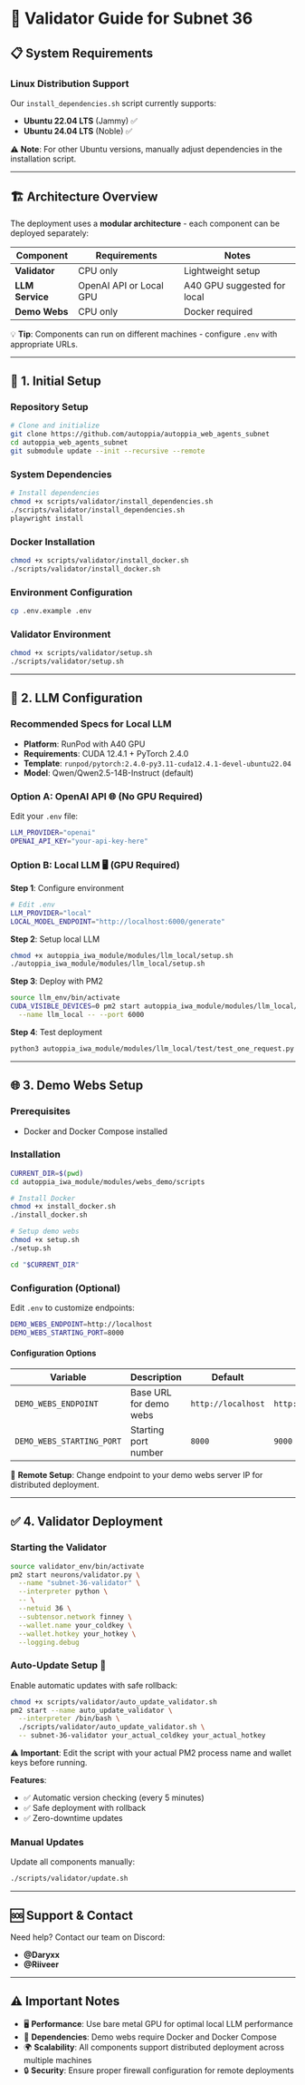 # 🚀 Validator Guide for Subnet 36

## 📋 System Requirements

### **Linux Distribution Support**

Our `install_dependencies.sh` script currently supports:

- **Ubuntu 22.04 LTS** (Jammy) ✅
- **Ubuntu 24.04 LTS** (Noble) ✅

⚠️ **Note**: For other Ubuntu versions, manually adjust dependencies in the installation script.

---

## 🏗️ Architecture Overview

The deployment uses a **modular architecture** - each component can be deployed separately:

| Component       | Requirements            | Notes                       |
| --------------- | ----------------------- | --------------------------- |
| **Validator**   | CPU only                | Lightweight setup           |
| **LLM Service** | OpenAI API or Local GPU | A40 GPU suggested for local |
| **Demo Webs**   | CPU only                | Docker required             |

💡 **Tip**: Components can run on different machines - configure `.env` with appropriate URLs.

---

## 🔧 1. Initial Setup

### **Repository Setup**

```bash
# Clone and initialize
git clone https://github.com/autoppia/autoppia_web_agents_subnet
cd autoppia_web_agents_subnet
git submodule update --init --recursive --remote
```

### **System Dependencies**

```bash
# Install dependencies
chmod +x scripts/validator/install_dependencies.sh
./scripts/validator/install_dependencies.sh
playwright install
```

### **Docker Installation**

```bash
chmod +x scripts/validator/install_docker.sh
./scripts/validator/install_docker.sh
```

### **Environment Configuration**

```bash
cp .env.example .env
```

### **Validator Environment**

```bash
chmod +x scripts/validator/setup.sh
./scripts/validator/setup.sh
```

---

## 🤖 2. LLM Configuration

### **Recommended Specs for Local LLM**

- **Platform**: RunPod with A40 GPU
- **Requirements**: CUDA 12.4.1 + PyTorch 2.4.0
- **Template**: `runpod/pytorch:2.4.0-py3.11-cuda12.4.1-devel-ubuntu22.04`
- **Model**: Qwen/Qwen2.5-14B-Instruct (default)

### **Option A: OpenAI API** 🌐 (No GPU Required)

Edit your `.env` file:

```bash
LLM_PROVIDER="openai"
OPENAI_API_KEY="your-api-key-here"
```

### **Option B: Local LLM** 🖥️ (GPU Required)

**Step 1**: Configure environment

```bash
# Edit .env
LLM_PROVIDER="local"
LOCAL_MODEL_ENDPOINT="http://localhost:6000/generate"
```

**Step 2**: Setup local LLM

```bash
chmod +x autoppia_iwa_module/modules/llm_local/setup.sh
./autoppia_iwa_module/modules/llm_local/setup.sh
```

**Step 3**: Deploy with PM2

```bash
source llm_env/bin/activate
CUDA_VISIBLE_DEVICES=0 pm2 start autoppia_iwa_module/modules/llm_local/run_local_llm.py \
  --name llm_local -- --port 6000
```

**Step 4**: Test deployment

```bash
python3 autoppia_iwa_module/modules/llm_local/test/test_one_request.py
```

---

## 🌐 3. Demo Webs Setup

### **Prerequisites**

- Docker and Docker Compose installed

### **Installation**

```bash
CURRENT_DIR=$(pwd)
cd autoppia_iwa_module/modules/webs_demo/scripts

# Install Docker
chmod +x install_docker.sh
./install_docker.sh

# Setup demo webs
chmod +x setup.sh
./setup.sh

cd "$CURRENT_DIR"
```

### **Configuration** (Optional)

Edit `.env` to customize endpoints:

```bash
DEMO_WEBS_ENDPOINT=http://localhost
DEMO_WEBS_STARTING_PORT=8000
```

#### **Configuration Options**

| Variable                  | Description            | Default            | Example                |
| ------------------------- | ---------------------- | ------------------ | ---------------------- |
| `DEMO_WEBS_ENDPOINT`      | Base URL for demo webs | `http://localhost` | `http://192.168.1.100` |
| `DEMO_WEBS_STARTING_PORT` | Starting port number   | `8000`             | `9000`                 |

🔧 **Remote Setup**: Change endpoint to your demo webs server IP for distributed deployment.

---

## ✅ 4. Validator Deployment

### **Starting the Validator**

```bash
source validator_env/bin/activate
pm2 start neurons/validator.py \
  --name "subnet-36-validator" \
  --interpreter python \
  -- \
  --netuid 36 \
  --subtensor.network finney \
  --wallet.name your_coldkey \
  --wallet.hotkey your_hotkey \
  --logging.debug
```

### **Auto-Update Setup** 🔄

Enable automatic updates with safe rollback:

```bash
chmod +x scripts/validator/auto_update_validator.sh
pm2 start --name auto_update_validator \
  --interpreter /bin/bash \
  ./scripts/validator/auto_update_validator.sh \
  -- subnet-36-validator your_actual_coldkey your_actual_hotkey
```

⚠️ **Important**: Edit the script with your actual PM2 process name and wallet keys before running.

**Features**:

- ✅ Automatic version checking (every 5 minutes)
- ✅ Safe deployment with rollback
- ✅ Zero-downtime updates

### **Manual Updates**

Update all components manually:

```bash
./scripts/validator/update.sh
```

---

## 🆘 Support & Contact

Need help? Contact our team on Discord:

- **@Daryxx**
- **@Riiveer**

---

## ⚠️ Important Notes

- 🖥️ **Performance**: Use bare metal GPU for optimal local LLM performance
- 🐳 **Dependencies**: Demo webs require Docker and Docker Compose
- 🌍 **Scalability**: All components support distributed deployment across multiple machines
- 🔒 **Security**: Ensure proper firewall configuration for remote deployments
